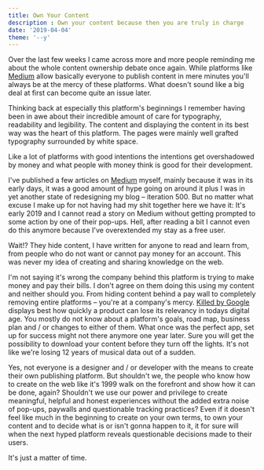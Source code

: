 ```yaml
---
title: Own Your Content
description : Own your content because then you are truly in charge
date: '2019-04-04'
theme: '--y'
---
```


Over the last few weeks I came across more and more people reminding me about the whole content ownership debate once again. While platforms like [Medium](https://medium.com) allow basically everyone to publish content in mere minutes you'll always be at the mercy of these platforms. What doesn't sound like a big deal at first can become quite an issue later.

Thinking back at especially this platform's beginnings I remember having been in awe about their incredible amount of care for typography, readability and legibility. The content and displaying the content in its best way was the heart of this platform. The pages were mainly well grafted typography surrounded by white space.

Like a lot of platforms with good intentions the intentions get overshadowed by money and what people with money think is good for their development.

I've published a few articles on [Medium](https://medium.com) myself, mainly because it was in its early days, it was a good amount of hype going on around it plus I was in yet another state of redesigning my blog – iteration 500.
But no matter what excuse I make up for not having had my shit together here we have it: It's early 2019 and I cannot read a story on Medium without getting prompted to some action by one of their pop-ups. Hell, after reading a bit I cannot even do this anymore because I've overextended my stay as a free user.

Wait!? They hide content, I have written for anyone to read and learn from, from people who do not want or cannot pay money for an account. This was never my idea of creating and sharing knowledge on the web.

I'm not saying it's wrong the company behind this platform is trying to make money and pay their bills. I don't agree on them doing this using my content and neither should you.
From hiding content behind a pay wall to completely removing entire platforms – you're at a company's mercy.
[Killed by Google](https://killedbygoogle.com) displays best how quickly a product can lose its relevancy in todays digital age.
You mostly do not know about a platform's goals, road map, business plan and / or changes to either of them. What once was the perfect app, set up for success might not there anymore one year later. Sure you will get the possibility to download your content before they turn off the lights. It's not like we're losing 12 years of musical data out of a sudden.

Yes, not everyone is a designer and / or developer with the means to create their own publishing platform. But shouldn't we, the people who know how to create on the web like it's 1999 walk on the forefront and show how it can be done, again?
Shouldn't we use our power and privilege to create meaningful, helpful and honest experiences without the added extra noise of pop-ups, paywalls and questionable tracking practices?
Even if it doesn't feel like much in the beginning to create on your own terms, to own your content and to decide what is or isn't gonna happen to it, it for sure will when the next hyped platform reveals questionable decisions made to their users. 

It's just a matter of time.